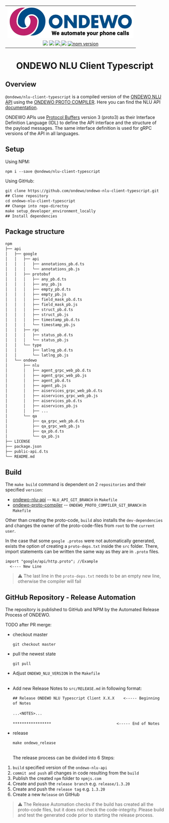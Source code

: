 <div align="center">
  <table>
    <tr>
      <td>
        <a href="https://ondewo.com/en/products/natural-language-understanding/">
            <img width="400px" src="https://raw.githubusercontent.com/ondewo/ondewo-logos/master/ondewo_we_automate_your_phone_calls.png"/>
        </a>
      </td>
    </tr>
    <tr>
       <td align="center">
          <a href="https://www.linkedin.com/company/ondewo "><img width="40px" src="https://cdn-icons-png.flaticon.com/512/3536/3536505.png"></a>
          <a href="https://www.facebook.com/ondewo"><img width="40px" src="https://cdn-icons-png.flaticon.com/512/733/733547.png"></a>
          <a href="https://twitter.com/ondewo"><img width="40px" src="https://cdn-icons-png.flaticon.com/512/733/733579.png"> </a>
          <a href="https://www.instagram.com/ondewo.ai/"><img width="40px" src="https://cdn-icons-png.flaticon.com/512/174/174855.png"></a>
          <a href="https://badge.fury.io/js/%40ondewo%2Fnlu-client-typescript"><img src="https://badge.fury.io/js/%40ondewo%2Fnlu-client-typescript.svg" alt="npm version" height="32"></a>
       </td>
    </tr>
  </table>
  <h1 align="center">
    ONDEWO NLU Client Typescript
  </h1>
</div>

## Overview

`@ondewo/nlu-client-typescript` is a compiled version of the [ONDEWO NLU API](https://github.com/ondewo/ondewo-nlu-api) using the [ONDEWO PROTO COMPILER](https://github.com/ondewo/ondewo-proto-compiler). Here you can find the NLU API [documentation](https://ondewo.github.io).

ONDEWO APIs use [Protocol Buffers](https://github.com/google/protobuf) version 3 (proto3) as their Interface Definition Language (IDL) to define the API interface and the structure of the payload messages. The same interface definition is used for gRPC versions of the API in all languages.

## Setup

Using NPM:

```shell
npm i --save @ondewo/nlu-client-typescript
```

Using GitHub:

```shell
git clone https://github.com/ondewo/ondewo-nlu-client-typescript.git ## Clone repository
cd ondewo-nlu-client-typescript                                      ## Change into repo-directoy
make setup_developer_environment_locally                             ## Install dependencies
```

## Package structure

```
npm
├── api
│   ├── google
│   │   ├── api
│   │   │   ├── annotations_pb.d.ts
│   │   │   └── annotations_pb.js
│   │   ├── protobuf
│   │   │   ├── any_pb.d.ts
│   │   │   ├── any_pb.js
│   │   │   ├── empty_pb.d.ts
│   │   │   ├── empty_pb.js
│   │   │   ├── field_mask_pb.d.ts
│   │   │   ├── field_mask_pb.js
│   │   │   ├── struct_pb.d.ts
│   │   │   ├── struct_pb.js
│   │   │   ├── timestamp_pb.d.ts
│   │   │   └── timestamp_pb.js
│   │   ├── rpc
│   │   │   ├── status_pb.d.ts
│   │   │   └── status_pb.js
│   │   └── type
│   │       ├── latlng_pb.d.ts
│   │       └── latlng_pb.js
│   └── ondewo
│       ├── nlu
│       │   ├── agent_grpc_web_pb.d.ts
│       │   ├── agent_grpc_web_pb.js
│       │   ├── agent_pb.d.ts
│       │   ├── agent_pb.js
│       │   ├── aiservices_grpc_web_pb.d.ts
│       │   ├── aiservices_grpc_web_pb.js
│       │   ├── aiservices_pb.d.ts
│       │   ├── aiservices_pb.js
│       │   ├── ...
│       └── qa
│           ├── qa_grpc_web_pb.d.ts
│           ├── qa_grpc_web_pb.js
│           ├── qa_pb.d.ts
│           └── qa_pb.js
├── LICENSE
├── package.json
├── public-api.d.ts
└── README.md
```

[comment]: <> (START OF GITHUB README)

## Build

The `make build` command is dependent on 2 `repositories` and their specified `version`:

- [ondewo-nlu-api](https://github.com/ondewo/ondewo-nlu-api) -- `NLU_API_GIT_BRANCH` in `Makefile`
- [ondewo-proto-compiler](https://github.com/ondewo/ondewo-proto-compiler) -- `ONDEWO_PROTO_COMPILER_GIT_BRANCH` in `Makefile`

Other than creating the proto-code, `build` also installs the `dev-dependencies` and changes the owner of the proto-code-files from `root` to the `current user`.

In the case that some `google .protos` were not automatically generated, exists the option of creating a `proto-deps.txt` inside the `src` folder. There, import statements can be written the same way as they are in `.proto` files.

```
import "google/api/http.proto"; //Example
  <---- New Line
```

> :warning: The last line in the `proto-deps.txt` needs to be an empty new line, otherwise the compiler will fail

## GitHub Repository - Release Automation

The repository is published to GitHub and NPM by the Automated Release Process of ONDEWO.

TODO after PR merge:

- checkout master
  ```shell
  git checkout master
  ```
- pull the newest state
  ```shell
  git pull
  ```
- Adjust `ONDEWO_NLU_VERSION` in the `Makefile` <br><br>
- Add new Release Notes to `src/RELEASE.md` in following format:

  ```
  ## Release ONDEWO NLU Typescript Client X.X.X    <----- Beginning of Notes

  ...<NOTES>...

  *****************                             <----- End of Notes
  ```

- release
  ```shell
  make ondewo_release
  ```
  <br>
  The release process can be divided into 6 Steps:

1. `build` specified version of the `ondewo-nlu-api`
2. `commit and push` all changes in code resulting from the `build`
3. Publish the created `npm` folder to `npmjs.com`
4. Create and push the `release branch` e.g. `release/1.3.20`
5. Create and push the `release tag` e.g. `1.3.20`
6. Create a new `Release` on GitHub

> :warning: The Release Automation checks if the build has created all the proto-code files, but it does not check the code-integrity. Please build and test the generated code prior to starting the release process.

[comment]: <> (END OF GITHUB README)
